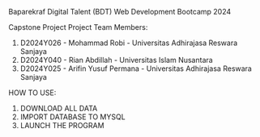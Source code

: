Baparekraf Digital Talent (BDT) Web Development Bootcamp 2024

Capstone Project
Project Team Members:
1. D2024Y026 - Mohammad Robi - Universitas Adhirajasa Reswara Sanjaya
2. D2024Y040 - Rian Abdillah - Universitas Islam Nusantara
3. D2024Y025 - Arifin Yusuf Permana - Universitas Adhirajasa Reswara Sanjaya


HOW TO USE:
1. DOWNLOAD ALL DATA
2. IMPORT DATABASE TO MYSQL
3. LAUNCH THE PROGRAM
